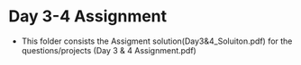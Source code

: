 # Day 3-4 Assignment

- This folder consists the Assigment solution(Day3&4_Soluiton.pdf) for the questions/projects (Day 3 & 4 Assignment.pdf)
